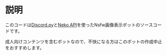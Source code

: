 # 説明

このコードは[Discord.py](https://github.com/Rapptz/discord.py)と[Neko API](https://nekobot.xyz/api)を使ったNsfw画像表示ボットのソースコードです。　

成人向けコンテンツを含むボットなので、不快になる方はこのボットの作成中止をおすすめします。
